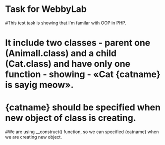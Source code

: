 # Task for WebbyLab

#This test task is showing that I'm familar with OOP in PHP.
# It include two classes - parent one (Animall.class) and a child (Cat.class) and have only one function - showing - «Cat {catname} is sayig meow».
# {catname} should be specified when new object of class is creating.
#We are using __construct() function, so we can specified {catname} when we are creating new object.
